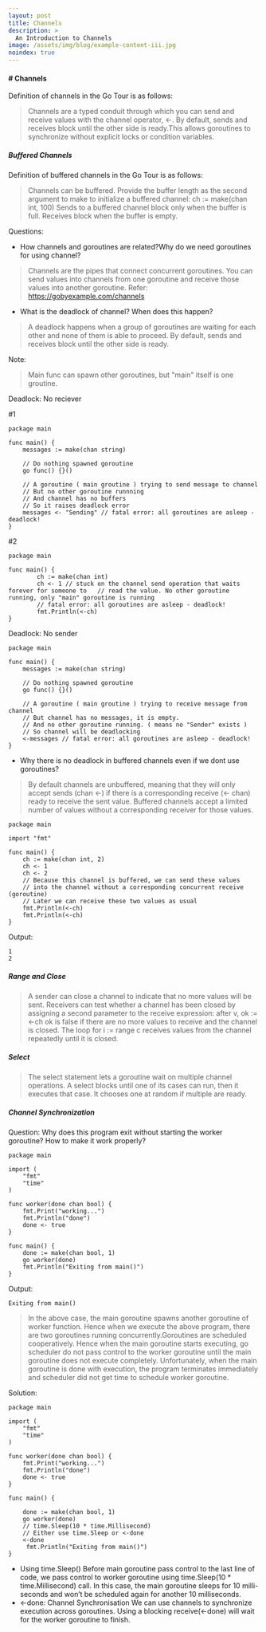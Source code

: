 ```yaml
---
layout: post
title: Channels
description: >
  An Introduction to Channels
image: /assets/img/blog/example-content-iii.jpg
noindex: true
---
```


#### # Channels

Definition of channels in the Go Tour is as follows:

> Channels are a typed conduit through which you can send and receive values
> with the channel operator, <-. 
>By default, sends and receives block until the other side is ready.This allows goroutines to synchronize without explicit locks or condition variables.


#####  Buffered Channels
Definition of buffered channels in the Go Tour is as follows:

>Channels can be buffered. Provide the buffer length as the second argument to make to initialize a buffered channel:
>ch := make(chan int, 100)
>Sends to a buffered channel block only when the buffer is full. Receives block when the buffer is empty.


Questions:


- How channels and goroutines are related?Why do we need goroutines for using channel?
>Channels are the pipes that connect concurrent goroutines. You can send values into channels from one goroutine and receive those values into another goroutine.
> Refer: https://gobyexample.com/channels
- What is the deadlock of channel? When does this happen?
> A deadlock happens when a group of goroutines are waiting for each other and none of them is able to proceed.
> By default, sends and receives block until the other side is ready.

Note: 
>Main func can spawn other goroutines, but "main" itself is one groutine.

Deadlock: No reciever

#1
```
package main

func main() {
	messages := make(chan string)

	// Do nothing spawned goroutine
	go func() {}()

	// A goroutine ( main groutine ) trying to send message to channel
	// But no other goroutine runnning
	// And channel has no buffers
	// So it raises deadlock error
	messages <- "Sending" // fatal error: all goroutines are asleep - deadlock!
}
```

#2
```
package main

func main() {
        ch := make(chan int)
        ch <- 1 // stuck on the channel send operation that waits forever for someone to   // read the value. No other goroutine running, only "main" goroutine is running 
        // fatal error: all goroutines are asleep - deadlock!
        fmt.Println(<-ch) 
}
```

Deadlock: No sender

```
package main

func main() {
	messages := make(chan string)

	// Do nothing spawned goroutine
	go func() {}()

	// A goroutine ( main groutine ) trying to receive message from channel
	// But channel has no messages, it is empty.
	// And no other goroutine running. ( means no "Sender" exists )
	// So channel will be deadlocking
	<-messages // fatal error: all goroutines are asleep - deadlock!
}
```

- Why there is no deadlock in buffered channels even if we dont use goroutines?
> By default channels are unbuffered, meaning that they will only accept sends (chan <-) if there is a corresponding receive (<- chan) ready to receive the sent value. Buffered channels accept a limited number of values without a corresponding receiver for those values.

```
package main

import "fmt"

func main() {
	ch := make(chan int, 2)
	ch <- 1
	ch <- 2
	// Because this channel is buffered, we can send these values
	// into the channel without a corresponding concurrent receive (goroutine)
    // Later we can receive these two values as usual
	fmt.Println(<-ch)
	fmt.Println(<-ch)
}
```

Output:

```
1
2
```

#####  Range and Close

>A sender can close a channel to indicate that no more values will be sent. Receivers can test whether a channel has been closed by assigning a second parameter to the receive expression: after
v, ok := <-ch
>ok is false if there are no more values to receive and the channel is closed.
>The loop for i := range c receives values from the channel repeatedly until it is closed.


##### Select

>The select statement lets a goroutine wait on multiple channel operations.
>A select blocks until one of its cases can run, then it executes that case. It chooses one at random if multiple are ready.


##### Channel Synchronization

Question: Why does this program exit without starting the worker goroutine? How to make 
it work properly?

```
package main

import (
    "fmt"
    "time"
)

func worker(done chan bool) {
    fmt.Print("working...")
    fmt.Println("done")
    done <- true
}

func main() {
    done := make(chan bool, 1)
    go worker(done)
    fmt.Println("Exiting from main()")
}
```

Output:

```
Exiting from main()
```


>In the above case, the main goroutine spawns another goroutine of worker function. Hence when we execute the above program, there are two goroutines running concurrently.Goroutines are scheduled cooperatively. Hence when the main goroutine starts executing, go scheduler do not pass control to the worker goroutine until the main goroutine does not execute completely. Unfortunately, when the main goroutine is done with execution, the program terminates immediately and scheduler did not get time to schedule worker goroutine.


Solution:

```
package main

import (
    "fmt"
    "time"
)

func worker(done chan bool) {
    fmt.Print("working...")
    fmt.Println("done")
    done <- true  
}

func main() {

    done := make(chan bool, 1)
    go worker(done)
    // time.Sleep(10 * time.Millisecond)
    // Either use time.Sleep or <-done
    <-done
     fmt.Println("Exiting from main()")
}
```

- Using time.Sleep()
Before main goroutine pass control to the last line of code, we pass control to worker goroutine using time.Sleep(10 * time.Millisecond) call. In this case, the main goroutine sleeps for 10 milli-seconds and won’t be scheduled again for another 10 milliseconds.
- <-done: Channel Synchronisation
We can use channels to synchronize execution across goroutines. Using a blocking receive(<-done) will wait for the worker goroutine to finish.
